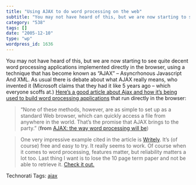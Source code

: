 ```yaml
---
title: "Using AJAX to do word processing on the web"
subtitle: "You may not have heard of this, but we are now starting to see quite decent word processing applicat..."
category: "538"
tags: []
date: "2005-12-10"
type: "wp"
wordpress_id: 1636
---
```

You may not have heard of this, but we are now starting to see quite decent word processing applications implemented directly in the browser, using a technique that has become known as “AJAX” – Asyncrhonous Javascript And XML. As usual there is debate about what AJAX really means, who invented it (Microsoft claims that they had it like 5 years ago – which everyone scoffs at.) [Here’s a good article about Ajax and how it’s being used to build word processing applications](http://itmanagement.earthweb.com/columns/executive_tech/article.php/3567061) that run directly in the browser:

> “None of these methods, however, are as simple to set up as a standard Web browser, which can quickly access a file from anywhere in the world. That’s the promise that AJAX brings to the party.” (**from** [AJAX: the way word processing will be](http://itmanagement.earthweb.com/columns/executive_tech/article.php/3567061))

> One very impressive example cited in the article is [Writely](http://www.writely.com/). It’s (of course) free and easy to try. It really seems to work. Of course when it comes to word processing, features matter, but reliability matters a lot too. Last thing I want is to lose the 10 page term paper and not be able to retrieve it. [Check it out. ](http://www.writely.com/)

Technorati Tags: [ajax](http://www.technorati.com/tag/ajax)